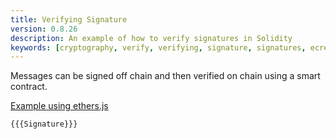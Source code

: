 ```yaml
---
title: Verifying Signature
version: 0.8.26
description: An example of how to verify signatures in Solidity
keywords: [cryptography, verify, verifying, signature, signatures, ecrecover]
---
```


Messages can be signed off chain and then verified on chain using a smart contract.

[Example using ethers.js](https://github.com/t4sk/hello-erc20-permit/blob/main/test/verify-signature.js)

```solidity
{{{Signature}}}
```
